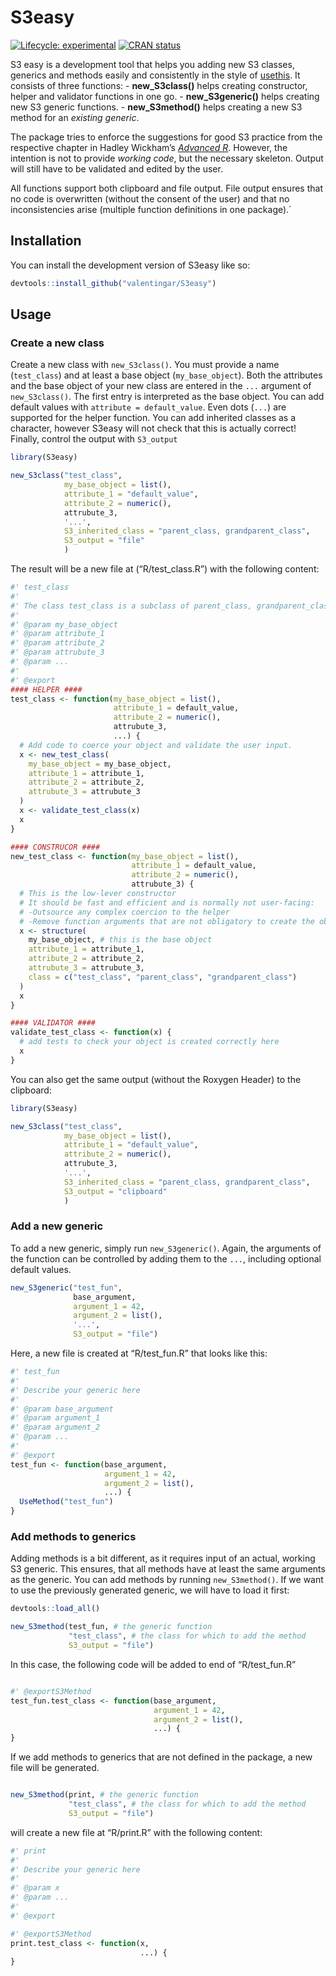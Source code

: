 
<!-- README.md is generated from README.Rmd. Please edit that file -->

# S3easy

<!-- badges: start -->

[![Lifecycle:
experimental](https://img.shields.io/badge/lifecycle-experimental-orange.svg)](https://lifecycle.r-lib.org/articles/stages.html#experimental)
[![CRAN
status](https://www.r-pkg.org/badges/version/S3easy)](https://CRAN.R-project.org/package=S3easy)
<!-- badges: end -->

S3 easy is a development tool that helps you adding new S3 classes,
generics and methods easily and consistently in the style of
[usethis](https://usethis.r-lib.org/index.html). It consists of three
functions: - **new_S3class()** helps creating constructor, helper and
validator functions in one go. - **new_S3generic()** helps creating new
S3 generic functions. - **new_S3method()** helps creating a new S3
method for an *existing generic*.

The package tries to enforce the suggestions for good S3 practice from
the respective chapter in Hadley Wickham’s [*Advanced
R*](https://adv-r.hadley.nz/index.html). However, the intention is not
to provide *working code*, but the necessary skeleton. Output will still
have to be validated and edited by the user.

All functions support both clipboard and file output. File output
ensures that no code is overwritten (without the consent of the user)
and that no inconsistencies arise (multiple function definitions in one
package).´

## Installation

You can install the development version of S3easy like so:

``` r
devtools::install_github("valentingar/S3easy")
```

## Usage

### Create a new class

Create a new class with `new_S3class()`. You must provide a name
(`test_class`) and at least a base object (`my_base_object`). Both the
attributes and the base object of your new class are entered in the
`...` argument of `new_S3class()`. The first entry is interpreted as the
base object. You can add default values with
`attribute = default_value`. Even dots (`...`) are supported for the
helper function. You can add inherited classes as a character, however
S3easy will not check that this is actually correct! Finally, control
the output with `S3_output`

``` r
library(S3easy)

new_S3class("test_class",
            my_base_object = list(),
            attribute_1 = "default_value",
            attribute_2 = numeric(),
            attrubute_3,
            '...',
            S3_inherited_class = "parent_class, grandparent_class",
            S3_output = "file"
            )
```

The result will be a new file at (“R/test_class.R”) with the following
content:

``` r
#' test_class
#'
#' The class test_class is a subclass of parent_class, grandparent_class and represents...
#'
#' @param my_base_object
#' @param attribute_1
#' @param attribute_2
#' @param attrubute_3
#' @param ...
#'
#' @export
#### HELPER ####
test_class <- function(my_base_object = list(),
                       attribute_1 = default_value,
                       attribute_2 = numeric(),
                       attrubute_3,
                       ...) {
  # Add code to coerce your object and validate the user input.
  x <- new_test_class(
    my_base_object = my_base_object,
    attribute_1 = attribute_1,
    attribute_2 = attribute_2,
    attrubute_3 = attrubute_3
  )
  x <- validate_test_class(x)
  x
}

#### CONSTRUCOR ####
new_test_class <- function(my_base_object = list(),
                           attribute_1 = default_value,
                           attribute_2 = numeric(),
                           attrubute_3) {
  # This is the low-lever constructor
  # It should be fast and efficient and is normally not user-facing:
  # -Outsource any complex coercion to the helper
  # -Remove function arguments that are not obligatory to create the object
  x <- structure(
    my_base_object, # this is the base object
    attribute_1 = attribute_1,
    attribute_2 = attribute_2,
    attrubute_3 = attrubute_3,
    class = c("test_class", "parent_class", "grandparent_class")
  )
  x
}

#### VALIDATOR ####
validate_test_class <- function(x) {
  # add tests to check your object is created correctly here
  x
}
```

You can also get the same output (without the Roxygen Header) to the
clipboard:

``` r
library(S3easy)

new_S3class("test_class",
            my_base_object = list(),
            attribute_1 = "default_value",
            attribute_2 = numeric(),
            attrubute_3,
            '...',
            S3_inherited_class = "parent_class, grandparent_class",
            S3_output = "clipboard"
            )
```

### Add a new generic

To add a new generic, simply run `new_S3generic()`. Again, the arguments
of the function can be controlled by adding them to the `...`, including
optional default values.

``` r
new_S3generic("test_fun",
              base_argument,
              argument_1 = 42, 
              argument_2 = list(),
              '...',
              S3_output = "file")
```

Here, a new file is created at “R/test_fun.R” that looks like this:

``` r
#' test_fun
#'
#' Describe your generic here
#'
#' @param base_argument
#' @param argument_1
#' @param argument_2
#' @param ...
#'
#' @export
test_fun <- function(base_argument,
                     argument_1 = 42,
                     argument_2 = list(),
                     ...) {
  UseMethod("test_fun")
}
```

### Add methods to generics

Adding methods is a bit different, as it requires input of an actual,
working S3 generic. This ensures, that all methods have at least the
same arguments as the generic. You can add methods by running
`new_S3method()`. If we want to use the previously generated generic, we
will have to load it first:

``` r
devtools::load_all()

new_S3method(test_fun, # the generic function
             "test_class", # the class for which to add the method
             S3_output = "file")
```

In this case, the following code will be added to end of “R/test_fun.R”

``` r

#' @exportS3Method
test_fun.test_class <- function(base_argument,
                                argument_1 = 42,
                                argument_2 = list(),
                                ...) {
}
```

If we add methods to generics that are not defined in the package, a new
file will be generated.

``` r

new_S3method(print, # the generic function
             "test_class", # the class for which to add the method
             S3_output = "file")
```

will create a new file at “R/print.R” with the following content:

``` r
#' print
#'
#' Describe your generic here
#'
#' @param x
#' @param ...
#'
#' @export

#' @exportS3Method
print.test_class <- function(x,
                             ...) {
}
```
